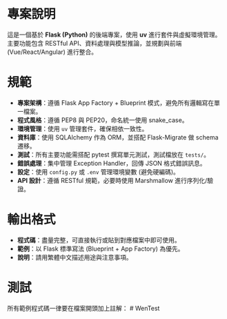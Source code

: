 # 專案說明
這是一個基於 **Flask (Python)** 的後端專案，使用 **uv** 進行套件與虛擬環境管理。  
主要功能包含 RESTful API、資料處理與模型推論，並規劃與前端 (Vue/React/Angular) 進行整合。  


# 規範
- **專案架構**：遵循 Flask App Factory + Blueprint 模式，避免所有邏輯寫在單一檔案。
- **程式風格**：遵循 PEP8 與 PEP20，命名統一使用 snake_case。
- **環境管理**：使用 `uv` 管理套件，確保相依一致性。
- **資料庫**：使用 SQLAlchemy 作為 ORM，並搭配 Flask-Migrate 做 schema 遷移。
- **測試**：所有主要功能需搭配 pytest 撰寫單元測試，測試檔放在 `tests/`。
- **錯誤處理**：集中管理 Exception Handler，回傳 JSON 格式錯誤訊息。
- **設定**：使用 `config.py` 或 `.env` 管理環境變數 (避免硬編碼)。
- **API 設計**：遵循 RESTful 規範，必要時使用 Marshmallow 進行序列化/驗證。

# 輸出格式
- **程式碼**：盡量完整，可直接執行或貼到對應檔案中即可使用。
- **範例**：以 Flask 標準寫法 (Blueprint + App Factory) 為優先。
- **說明**：請用繁體中文描述用途與注意事項。

# 測試
所有範例程式碼一律要在檔案開頭加上註解： # WenTest
